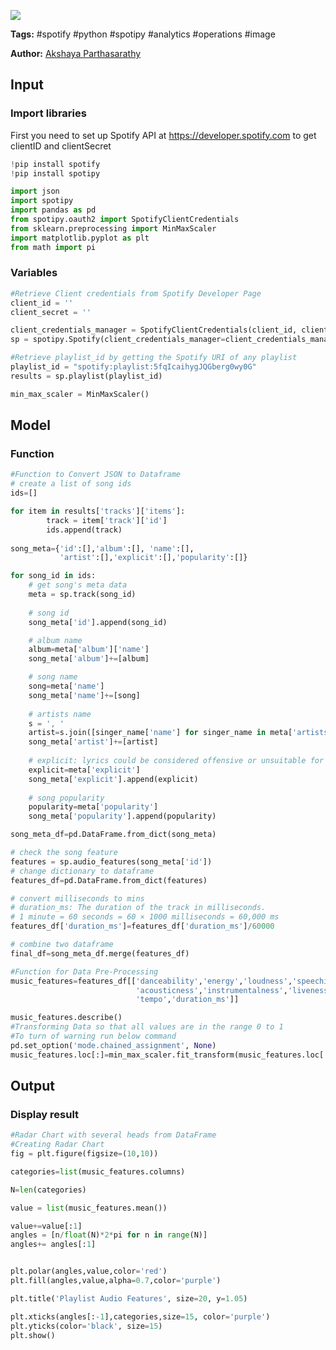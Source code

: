 <a href="https://app.naas.ai/user-redirect/naas/downloader?url=https://raw.githubusercontent.com/jupyter-naas/awesome-notebooks/master/Spotify/Spotify_Create_Radar_Chart_to_analyze_Playlist.ipynb" target="_parent"><img src="https://naasai-public.s3.eu-west-3.amazonaws.com/open_in_naas.svg"/></a>

**Tags:** #spotify #python #spotipy #analytics #operations #image

**Author:** [Akshaya Parthasarathy](https://github.com/iaks23)

## Input

### Import libraries

First you need to set up Spotify API at https://developer.spotify.com to get clientID and clientSecret


```python
!pip install spotify
!pip install spotipy
```


```python
import json
import spotipy
import pandas as pd
from spotipy.oauth2 import SpotifyClientCredentials
from sklearn.preprocessing import MinMaxScaler
import matplotlib.pyplot as plt
from math import pi
```

### Variables


```python
#Retrieve Client credentials from Spotify Developer Page
client_id = ''
client_secret = ''

client_credentials_manager = SpotifyClientCredentials(client_id, client_secret)
sp = spotipy.Spotify(client_credentials_manager=client_credentials_manager)

#Retrieve playlist_id by getting the Spotify URI of any playlist
playlist_id = "spotify:playlist:5fqIcaihygJQGberg0wy0G"
results = sp.playlist(playlist_id)

min_max_scaler = MinMaxScaler()
```

## Model

### Function


```python
#Function to Convert JSON to Dataframe
# create a list of song ids
ids=[]

for item in results['tracks']['items']:
        track = item['track']['id']
        ids.append(track)
        
song_meta={'id':[],'album':[], 'name':[], 
           'artist':[],'explicit':[],'popularity':[]}

for song_id in ids:
    # get song's meta data
    meta = sp.track(song_id)
    
    # song id
    song_meta['id'].append(song_id)

    # album name
    album=meta['album']['name']
    song_meta['album']+=[album]

    # song name
    song=meta['name']
    song_meta['name']+=[song]
    
    # artists name
    s = ', '
    artist=s.join([singer_name['name'] for singer_name in meta['artists']])
    song_meta['artist']+=[artist]
    
    # explicit: lyrics could be considered offensive or unsuitable for children
    explicit=meta['explicit']
    song_meta['explicit'].append(explicit)
    
    # song popularity
    popularity=meta['popularity']
    song_meta['popularity'].append(popularity)

song_meta_df=pd.DataFrame.from_dict(song_meta)

# check the song feature
features = sp.audio_features(song_meta['id'])
# change dictionary to dataframe
features_df=pd.DataFrame.from_dict(features)

# convert milliseconds to mins
# duration_ms: The duration of the track in milliseconds.
# 1 minute = 60 seconds = 60 × 1000 milliseconds = 60,000 ms
features_df['duration_ms']=features_df['duration_ms']/60000

# combine two dataframe
final_df=song_meta_df.merge(features_df)
```


```python
#Function for Data Pre-Processing
music_features=features_df[['danceability','energy','loudness','speechiness',
                            'acousticness','instrumentalness','liveness','valence',
                            'tempo','duration_ms']]

music_features.describe()
#Transforming Data so that all values are in the range 0 to 1
#To turn of warning run below command
pd.set_option('mode.chained_assignment', None)
music_features.loc[:]=min_max_scaler.fit_transform(music_features.loc[:])
```

## Output

### Display result


```python
#Radar Chart with several heads from DataFrame
#Creating Radar Chart
fig = plt.figure(figsize=(10,10))

categories=list(music_features.columns)

N=len(categories)

value = list(music_features.mean())

value+=value[:1]
angles = [n/float(N)*2*pi for n in range(N)]
angles+= angles[:1]


plt.polar(angles,value,color='red')
plt.fill(angles,value,alpha=0.7,color='purple')

plt.title('Playlist Audio Features', size=20, y=1.05)

plt.xticks(angles[:-1],categories,size=15, color='purple')
plt.yticks(color='black', size=15)
plt.show()
```


```python

```
